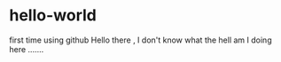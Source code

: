 # hello-world
first time using github
Hello there , I don't know what the hell am I doing here .......
